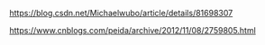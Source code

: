 https://blog.csdn.net/Michaelwubo/article/details/81698307 



https://www.cnblogs.com/peida/archive/2012/11/08/2759805.html 
